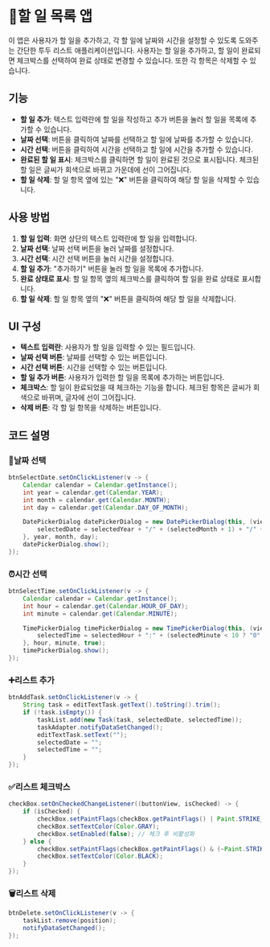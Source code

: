 # 📖할 일 목록 앱

이 앱은 사용자가 할 일을 추가하고, 각 할 일에 날짜와 시간을 설정할 수 있도록 도와주는 간단한 투두 리스트 애플리케이션입니다. 사용자는 할 일을 추가하고, 할 일이 완료되면 체크박스를 선택하여 완료 상태로 변경할 수 있습니다. 또한 각 항목은 삭제할 수 있습니다.

## 기능

- **할 일 추가**: 텍스트 입력란에 할 일을 작성하고 추가 버튼을 눌러 할 일을 목록에 추가할 수 있습니다.
- **날짜 선택**: 버튼을 클릭하여 날짜를 선택하고 할 일에 날짜를 추가할 수 있습니다.
- **시간 선택**: 버튼을 클릭하여 시간을 선택하고 할 일에 시간을 추가할 수 있습니다.
- **완료된 할 일 표시**: 체크박스를 클릭하면 할 일이 완료된 것으로 표시됩니다. 체크된 할 일은 글씨가 회색으로 바뀌고 가운데에 선이 그어집니다.
- **할 일 삭제**: 할 일 항목 옆에 있는 "❌" 버튼을 클릭하여 해당 할 일을 삭제할 수 있습니다.

## 사용 방법

1. **할 일 입력**: 화면 상단의 텍스트 입력란에 할 일을 입력합니다.
2. **날짜 선택**: 날짜 선택 버튼을 눌러 날짜를 설정합니다.
3. **시간 선택**: 시간 선택 버튼을 눌러 시간을 설정합니다.
4. **할 일 추가**: "추가하기" 버튼을 눌러 할 일을 목록에 추가합니다.
5. **완료 상태로 표시**: 할 일 항목 옆의 체크박스를 클릭하여 할 일을 완료 상태로 표시합니다.
6. **할 일 삭제**: 할 일 항목 옆의 "❌" 버튼을 클릭하여 해당 할 일을 삭제합니다.

## UI 구성

- **텍스트 입력란**: 사용자가 할 일을 입력할 수 있는 필드입니다.
- **날짜 선택 버튼**: 날짜를 선택할 수 있는 버튼입니다.
- **시간 선택 버튼**: 시간을 선택할 수 있는 버튼입니다.
- **할 일 추가 버튼**: 사용자가 입력한 할 일을 목록에 추가하는 버튼입니다.
- **체크박스**: 할 일이 완료되었을 때 체크하는 기능을 합니다. 체크된 항목은 글씨가 회색으로 바뀌며, 글자에 선이 그어집니다.
- **삭제 버튼**: 각 할 일 항목을 삭제하는 버튼입니다.

## 코드 설명

### 📅날짜 선택 

```java
btnSelectDate.setOnClickListener(v -> {
    Calendar calendar = Calendar.getInstance();
    int year = calendar.get(Calendar.YEAR);
    int month = calendar.get(Calendar.MONTH);
    int day = calendar.get(Calendar.DAY_OF_MONTH);

    DatePickerDialog datePickerDialog = new DatePickerDialog(this, (view, selectedYear, selectedMonth, selectedDay) -> {
        selectedDate = selectedYear + "/" + (selectedMonth + 1) + "/" + selectedDay;
    }, year, month, day);
    datePickerDialog.show();
});

```

### ⏰시간 선택 

```java
btnSelectTime.setOnClickListener(v -> {
    Calendar calendar = Calendar.getInstance();
    int hour = calendar.get(Calendar.HOUR_OF_DAY);
    int minute = calendar.get(Calendar.MINUTE);

    TimePickerDialog timePickerDialog = new TimePickerDialog(this, (view, selectedHour, selectedMinute) -> {
        selectedTime = selectedHour + ":" + (selectedMinute < 10 ? "0" + selectedMinute : selectedMinute);
    }, hour, minute, true);
    timePickerDialog.show();
});
```

### ➕리스트 추가 

```java
btnAddTask.setOnClickListener(v -> {
    String task = editTextTask.getText().toString().trim();
    if (!task.isEmpty()) {
        taskList.add(new Task(task, selectedDate, selectedTime));
        taskAdapter.notifyDataSetChanged();
        editTextTask.setText("");
        selectedDate = "";
        selectedTime = "";
    }
});
```

### ✅리스트 체크박스

```java
checkBox.setOnCheckedChangeListener((buttonView, isChecked) -> {
    if (isChecked) {
        checkBox.setPaintFlags(checkBox.getPaintFlags() | Paint.STRIKE_THRU_TEXT_FLAG);
        checkBox.setTextColor(Color.GRAY);
        checkBox.setEnabled(false); // 체크 후 비활성화
    } else {
        checkBox.setPaintFlags(checkBox.getPaintFlags() & (~Paint.STRIKE_THRU_TEXT_FLAG));
        checkBox.setTextColor(Color.BLACK);
    }
});
```

### 🗑️리스트 삭제

```java
btnDelete.setOnClickListener(v -> {
    taskList.remove(position);
    notifyDataSetChanged();
});
```
